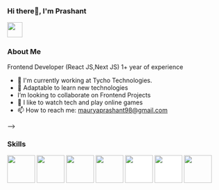 ### Hi there👋, I'm Prashant
<a href = "http://www.linkedin.com/in/prashant0912" target = "_blank"><img src = "https://user-images.githubusercontent.com/65214761/160228350-c0656b48-7849-4abf-862a-6ef46e6319b1.png" width = "35px"></a>

### About Me
Frontend  Developer (React JS,Next JS) 1+ year of experience

- 🌱 I'm currently working at Tycho Technologies.
- 🔭 Adaptable to learn new technologies
-  I’m looking to collaborate on Frontend Projects
- 💬 I like to watch tech and play online games
-  📫 How to reach me: mauryaprashant98@gmail.com


-->


### Skills
<p align="left">
<img src="https://cdn.jsdelivr.net/gh/devicons/devicon/icons/html5/html5-original-wordmark.svg" style="height: 4rem"/>
<img src="https://cdn.jsdelivr.net/gh/devicons/devicon/icons/css3/css3-original-wordmark.svg" style="height: 4rem"/>
<img src="https://upload.wikimedia.org/wikipedia/commons/9/99/Unofficial_JavaScript_logo_2.svg" style="height: 4rem"/>
<img src="https://cdn.jsdelivr.net/gh/devicons/devicon/icons/git/git-plain.svg" style="height: 4rem"/>
 <img src="https://cdn.jsdelivr.net/gh/devicons/devicon/icons/nodejs/nodejs-original-wordmark.svg" style="height:4rem; background-color:white"/>
<img src="https://cdn.jsdelivr.net/gh/devicons/devicon/icons/mongodb/mongodb-original-wordmark.svg" style="height: 4rem; background-color:white"/>
<img src="https://cdn.jsdelivr.net/gh/devicons/devicon/icons/react/react-original.svg" style="height: 4rem"/>
<p/>

 <br/>
 
  
  <br/>
  
